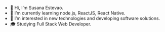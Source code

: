- 👋 Hi, I’m Susana Estevao.
- 🔭 I’m currently learning node.js, ReactJS, React Native.
- 👀 I’m interested in new technologies and developing software solutions.
- 🎓 Studying Full Stack Web Developer.

<!---
susanaestevao/susanaestevao is a ✨ special ✨ repository because its `README.md` (this file) appears on your GitHub profile.
You can click the Preview link to take a look at your changes.
--->
